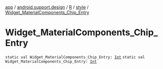 [app](../../../index.md) / [android.support.design](../../index.md) / [R](../index.md) / [style](index.md) / [Widget_MaterialComponents_Chip_Entry](./-widget_-material-components_-chip_-entry.md)

# Widget_MaterialComponents_Chip_Entry

`static val Widget_MaterialComponents_Chip_Entry: `[`Int`](https://kotlinlang.org/api/latest/jvm/stdlib/kotlin/-int/index.html)
`static val Widget_MaterialComponents_Chip_Entry: `[`Int`](https://kotlinlang.org/api/latest/jvm/stdlib/kotlin/-int/index.html)
